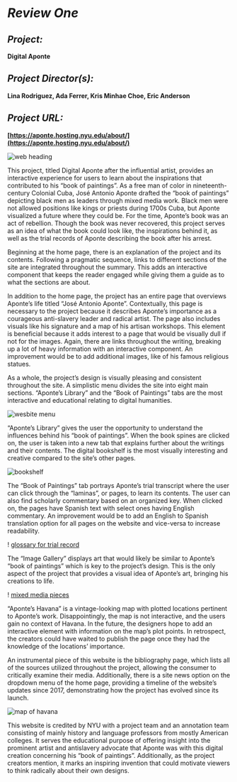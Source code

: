 # **_Review One_**

## **_Project:_**
**Digital Aponte**

## **_Project Director(s):_**
**Lina Rodriguez, Ada Ferrer, Kris Minhae Choe, Eric Anderson**

## **_Project URL:_**
**[https://aponte.hosting.nyu.edu/about/](https://aponte.hosting.nyu.edu/about/)**

![web heading](https://lydiaosborne.github.io/Lydia-s-Digital-Telegram/images/apontetitlemenu.png)

This project, titled Digital Aponte after the influential artist, provides an interactive experience for users to learn about the inspirations that contributed to his “book of paintings”. As a free man of color in nineteenth-century Colonial Cuba, José Antonio Aponte drafted the “book of paintings” depicting black men as leaders through mixed media work. Black men were not allowed positions like kings or priests during 1700s Cuba, but Aponte visualized a future where they could be. For the time, Aponte’s book was an act of rebellion. Though the book was never recovered, this project serves as an idea of what the book could look like, the inspirations behind it, as well as the trial records of Aponte describing the book after his arrest. 

Beginning at the home page, there is an explanation of the project and its contents. Following a pragmatic sequence, links to different sections of the site are integrated throughout the summary. This adds an interactive component that keeps the reader engaged while giving them a guide as to what the sections are about. 

In addition to the home page, the project has an entire page that overviews Aponte’s life titled “José Antonio Aponte”. Contextually, this page is necessary to the project because it describes Aponte’s importance as a courageous anti-slavery leader and radical artist. The page also includes visuals like his signature and a map of his artisan workshops. This element is beneficial because it adds interest to a page that would be visually dull if not for the images. Again, there are links throughout the writing, breaking up a lot of heavy information with an interactive component. An improvement would be to add additional images, like of his famous religious statues.

As a whole, the project’s design is visually pleasing and consistent throughout the site. A simplistic menu divides the site into eight main sections. “Aponte’s Library” and the “Book of Paintings” tabs are the most interactive and educational relating to digital humanities.

![wesbite menu](https://lydiaosborne.github.io/Lydia-s-Digital-Telegram/images/apontemenu.png)

“Aponte’s Library” gives the user the opportunity to understand the influences behind his “book of paintings”. When the book spines are clicked on, the user is taken into a new tab that explains further about the writings and their contents. The digital bookshelf is the most visually interesting and creative compared to the site’s other pages.

![bookshelf](https://lydiaosborne.github.io/Lydia-s-Digital-Telegram/images/apontelibrary.png)

The “Book of Paintings” tab portrays Aponte’s trial transcript where the user can click through the “laminas”, or pages, to learn its contents. The user can also find scholarly commentary based on an organized key. When clicked on, the pages have Spanish text with select ones having English commentary. An improvement would be to add an English to Spanish translation option for all pages on the website and vice-versa to increase readability. 

! [glossary for trial record](lydiaosborne.github.io/Lydia-s-Digital-Telegram/images/aponteglossary.png)

The “Image Gallery” displays art that would likely be similar to Aponte’s “book of paintings” which is key to the project’s design. This is the only aspect of the project that provides a visual idea of Aponte’s art, bringing his creations to life.

! [mixed media pieces](https://lydiaosborne.github.io/Lydia-s-Digital-Telegram/images/aponteimagegallergy.png)

“Aponte’s Havana” is a vintage-looking map with plotted locations pertinent to Aponte’s work. Disappointingly, the map is not interactive, and the users gain no context of Havana. In the future, the designers hope to add an interactive element with information on the map’s plot points. In retrospect, the creators could have waited to publish the page once they had the knowledge of the locations’ importance. 

An instrumental piece of this website is the bibliography page, which lists all of the sources utilized throughout the project, allowing the consumer to critically examine their media. Additionally, there is a site news option on the dropdown menu of the home page, providing a timeline of the website’s updates since 2017, demonstrating how the project has evolved since its launch.

![map of havana](https://lydiaosborne.github.io/Lydia-s-Digital-Telegram/images/apontehavana.png)

This website is credited by NYU with a project team and an annotation team consisting of mainly history and language professors from mostly American colleges. It serves the educational purpose of offering insight into the prominent artist and antislavery advocate that Aponte was with this digital creation concerning his “book of paintings”. Additionally, as the project creators mention, it marks an inspiring invention that could motivate viewers to think radically about their own designs.




